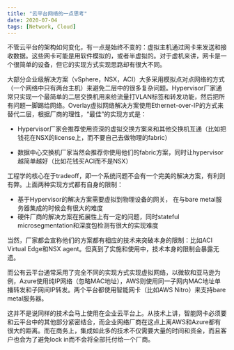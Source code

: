 ```yaml
---
title: "云平台网络的一点思考"
date: 2020-07-04
tags: [Network, Cloud]
---
```


不管云平台的架构如何变化，有一点是始终不变的：虚拟主机通过网卡来发送和接收数据。这些网卡可能是用软件模拟的，或者半虚拟的。对于虚机来讲，网卡是一个很简单的设备，但它的实现方式实现思路却有很大不同。

大部分企业级解决方案（vSphere，NSX，ACI）大多采用模拟点对点网络的方式（一个网络中只有两台主机）来避免二层中的很多复杂问题。Hypervisor厂家通常只实现一个最简单的二层交换机用来给流量打VLAN标签和转发功能，然后把所有问题一脚踢给网络。Overlay虚拟网络解决方案使用Ethernet-over-IP的方式来替代二层，根据厂商的理性，“最佳”的实现方式是：

* Hypervisor厂家会推荐使用资深的虚拟交换方案来和其他交换机互通（比如把钱花在NSX的license上，而不要自己去做物理的fabric）

- 数据中心交换机厂家当然会推荐你使用他们的fabric方案，同时让hypervisor越简单越好（比如花钱买ACI而不是NSX）

工程学的核心在于tradeoff，即一个系统问题不会有一个完美的解决方案，有利则有弊。上面两种实现方式都有自身的限制：

- 基于Hypervisor的解决方案需要虚拟到物理设备的网关， 在与bare metal服务器集成的时候会有很大的难度
- 硬件厂商的解决方案在拓展性上有一定的问题，同时stateful microsegmentation和深度包检测有很大的实现难度

当然，厂家都会宣称他们的方案都有相应的技术来突破本身的限制：比如ACI Virtual Edge和NSX agent。但真到了实施和使用中，技术本身的限制会暴露无遗。

而公有云平台通常采用了完全不同的实现方式实现虚拟网络，以微软和亚马逊为例，Azure使用纯IP网络（忽略MAC地址），AWS则使用同一子网内MAC地址单播转发和子网间IP转发。两个平台都使用智能网卡（比如AWS Nitro）来支持bare metal服务器。

这并不是说同样的技术会马上使用在企业云平台上。从技术上讲，智能网卡必须要和云平台中的其他部分紧密结合，而企业网络厂商在这点上离AWS和Azure都有很大的距离。而在商务上，集成如此多的技术不仅需要大量的时间和资金，而且客户也会为了避免lock in而不会将全部托付给一个厂商。